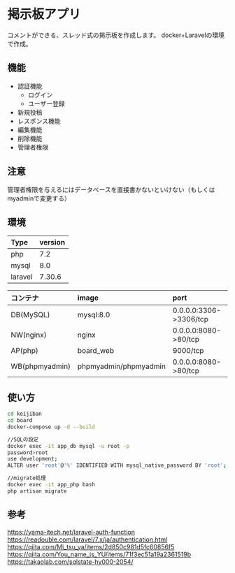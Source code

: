 # 掲示板アプリ
コメントができる、スレッド式の掲示板を作成します。
docker+Laravelの環境で作成。

## 機能
- 認証機能
    - ログイン
    - ユーザー登録
- 新規投稿
- レスポンス機能
- 編集機能
- 削除機能
- 管理者権限

## 注意
管理者権限を与えるにはデータベースを直接書かないといけない（もしくはmyadminで変更する）



## 環境

| Type     | version |
| :------- | :------ |
| php | 7.2|
| mysql | 8.0|
| laravel | 7.30.6|

| コンテナ | image |port |
| :------- | :------ |:------ |
|DB(MySQL)|mysql:8.0 |0.0.0.0:3306->3306/tcp|
|NW(nginx)|nginx |0.0.0.0:8080->80/tcp|
|AP(php)|board_web |9000/tcp|
|WB(phpmyadmin)|phpmyadmin/phpmyadmin |0.0.0.0:8080->80/tcp|


## 使い方

```bash
cd keijiban
cd board
docker-compose up -d --build

//SQLの設定
docker exec -it app_db mysql -u root -p
password>root
use development;
ALTER user 'root'@'%' IDENTIFIED WITH mysql_native_password BY 'root';

//migrate処理
docker exec -it app_php bash
php artisan migrate
```

## 
## 参考
https://yama-itech.net/laravel-auth-function
https://readouble.com/laravel/7.x/ja/authentication.html
https://qiita.com/Mi_tsu_ya/items/2d850c981d5fc60856f5
https://qiita.com/You_name_is_YU/items/71f3ec51a19a2361519b
https://takaolab.com/sqlstate-hy000-2054/
